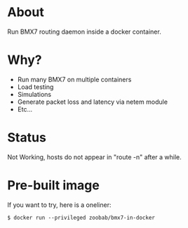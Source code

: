 About
=====

Run BMX7 routing daemon inside a docker container.

Why?
====

* Run many BMX7 on multiple containers
* Load testing
* Simulations
* Generate packet loss and latency via netem module  
* Etc...

Status
======

Not Working, hosts do not appear in "route -n" after a while.

Pre-built image
===============

If you want to try, here is a oneliner:

```
$ docker run --privileged zoobab/bmx7-in-docker
```
